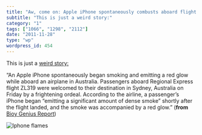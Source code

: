 ```yaml
---
title: "Aw, come on: Apple iPhone spontaneously combusts aboard flight in Australia"
subtitle: "This is just a weird story:"
category: "1"
tags: ["1066", "1298", "2112"]
date: "2011-11-28"
type: "wp"
wordpress_id: 454
---
```

This is just a [weird story:](http://www.bgr.com/2011/11/28/apple-iphone-spontaneously-combusts-aboard-flight-in-australia/)

> 
“An Apple iPhone spontaneously began smoking and emitting a red glow while aboard an airplane in Australia. Passengers aboard Regional Express flight ZL319 were welcomed to their destination in Sydney, Australia on Friday by a frightening ordeal. According to the airline, a passenger’s iPhone began “emitting a significant amount of dense smoke” shortly after the flight landed, and the smoke was accompanied by a red glow.” (**from** [Bioy Genius Report](http://www.bgr.com/2011/11/28/apple-iphone-spontaneously-combusts-aboard-flight-in-australia/))

![Iphone flames](https://i0.wp.com/salas.com/wp-content/uploads/2011/11/32265-iphone-flames.png?resize=278%2C368&ssl=1)